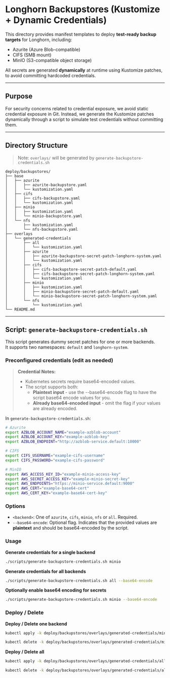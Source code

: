 # Longhorn Backupstores (Kustomize + Dynamic Credentials)

This directory provides manifest templates to deploy **test-ready backup targets** for Longhorn, including:

- Azurite (Azure Blob-compatible)
- CIFS (SMB mount)
- MinIO (S3-compatible object storage)

All secrets are generated **dynamically** at runtime using Kustomize patches, to avoid committing hardcoded credentials.

---

## Purpose

For security concerns related to credential exposure, we avoid static credential exposure in Git. Instead, we generate the Kustomize patches dynamically through a script to simulate test credentials without committing them.

---

## Directory Structure

> Note: `overlays/` will be generated by `generate-backupstore-credentials.sh`

```
deploy/backupstores/
├── base
│   ├── azurite
│   │   ├── azurite-backupstore.yaml
│   │   └── kustomization.yaml
│   ├── cifs
│   │   ├── cifs-backupstore.yaml
│   │   └── kustomization.yaml
│   ├── minio
│   │   ├── kustomization.yaml
│   │   └── minio-backupstore.yaml
│   └── nfs
│       ├── kustomization.yaml
│       └── nfs-backupstore.yaml
├── overlays
│   └── generated-credentials
│       ├── all
│       │   └── kustomization.yaml
│       ├── azurite
│       │   ├── azurite-backupstore-secret-patch-longhorn-system.yaml
│       │   └── kustomization.yaml
│       ├── cifs
│       │   ├── cifs-backupstore-secret-patch-default.yaml
│       │   ├── cifs-backupstore-secret-patch-longhorn-system.yaml
│       │   └── kustomization.yaml
│       ├── minio
│       │   ├── kustomization.yaml
│       │   ├── minio-backupstore-secret-patch-default.yaml
│       │   └── minio-backupstore-secret-patch-longhorn-system.yaml
│       └── nfs
│           └── kustomization.yaml
└── README.md

```

---

## Script: `generate-backupstore-credentials.sh`

This script generates dummy secret patches for one or more backends.\
It supports two namespaces: `default` and `longhorn-system`.

### Preconfigured credentials (edit as needed)

> **Credential Notes:**
>
> - Kubernetes secrets require base64-encoded values.
> - The script supports both:
>   - **Plaintext input** - use the --base64-encode flag to have the script base64 encode values for you.
>   - **Already base64-encoded input** - omit the flag if your values are already encoded.

In `generate-backupstore-credentials.sh`:

```bash
# Azurite
export AZBLOB_ACCOUNT_NAME="example-azblob-account"
export AZBLOB_ACCOUNT_KEY="example-azblob-key"
export AZBLOB_ENDPOINT="http://azblob-service.default:10000"

# CIFS 
export CIFS_USERNAME="example-cifs-username"
export CIFS_PASSWORD="example-cifs-password"

# MinIO 
export AWS_ACCESS_KEY_ID="example-minio-access-key"
export AWS_SECRET_ACCESS_KEY="example-minio-secret-key"
export AWS_ENDPOINTS="https://minio-service.default:9000"
export AWS_CERT="example-base64-cert"         
export AWS_CERT_KEY="example-base64-cert-key"
```

### Options

- `<backend>`: One of `azurite`, `cifs`, `minio`, `nfs` or `all`. Required.
- `--base64-encode`: Optional flag. Indicates that the provided values are **plaintext** and should be base64-encoded by the script.
### Usage

**Generate credentials for a single backend**

```bash
./scripts/generate-backupstore-credentials.sh minio
```

**Generate credentials for all backends**

```bash
./scripts/generate-backupstore-credentials.sh all --base64-encode
```

**Optionally enable base64 encoding for secrets**

```bash
./scripts/generate-backupstore-credentials.sh minio --base64-encode
```

### Deploy / Delete

**Deploy / Delete one backend**

```bash
kubectl apply -k deploy/backupstores/overlays/generated-credentials/minio
```

```bash
kubectl delete -k deploy/backupstores/overlays/generated-credentials/minio
```

**Deploy / Delete all**

```bash
kubectl apply -k deploy/backupstores/overlays/generated-credentials/all
```

```bash
kubectl delete -k deploy/backupstores/overlays/generated-credentials/all
```
